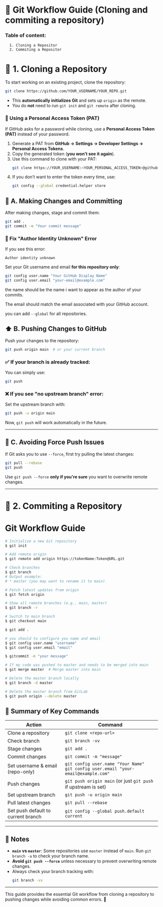 # 🚀 Git Workflow Guide (Cloning and commiting a repository)

### Table of content:
      1. Cloning a Repositor
      2. Commiting a Repositor


# 📌 1. Cloning a Repository
To start working on an existing project, clone the repository:
```bash
git clone https://github.com/YOUR_USERNAME/YOUR_REPO.git
```
- This **automatically initializes Git** and sets up `origin` as the remote.
- You do **not** need to run `git init` and `git remote` after cloning.

### 🔹 Using a Personal Access Token (PAT)
If GitHub asks for a password while cloning, use a **Personal Access Token (PAT)** instead of your password.  

1. Generate a PAT from **GitHub → Settings → Developer Settings → Personal Access Tokens**.
2. Copy the generated token (**you won’t see it again**).
3. Use this command to clone with your PAT:
   ```bash
   git clone https://YOUR_USERNAME:<YOUR_PERSONAL_ACCESS_TOKEN>@github.com/YOUR_USERNAME/YOUR_REPO.git
   ```
4. If you don’t want to enter the token every time, use:
   ```bash
   git config --global credential.helper store
   ```


## 📝 A. Making Changes and Committing
After making changes, stage and commit them:
```bash
git add .
git commit -m "Your commit message"
```

### 🔹 Fix "Author Identity Unknown" Error
If you see this error:
```
Author identity unknown
```
Set your Git username and email **for this repository only**:
```bash
git config user.name "Your GitHub Display Name"
git config user.email "your-email@example.com"
```
the name should be the name i want to appear as the author of your commits.

The email should match the email associated with your GitHub account.

you can add `--global` for all repositories.


## ⬆️ B. Pushing Changes to GitHub
Push your changes to the repository:
```bash
git push origin main  # or your current branch
```

### ✅ If your branch is already tracked:
You can simply use:
```bash
git push
```

### ❌ If you see "no upstream branch" error:
Set the upstream branch with:
```bash
git push -u origin main
```
Now, `git push` will work automatically in the future.

---

## 🔄 C. Avoiding Force Push Issues
If Git asks you to use `--force`, first try pulling the latest changes:
```bash
git pull --rebase
git push
```
Use `git push --force` **only if you're sure** you want to overwrite remote changes.

---

# 📌 2. Commiting a Repository

# Git Workflow Guide

```bash
# Initialize a new Git repository
$ git init

# Add remote origin
$ git remote add origin https://tokenName:Token@URL.git

# Check branches
$ git branch
# Output example:
# * master (you may want to rename it to main)

# Fetch latest updates from origin
$ git fetch origin

# Show all remote branches (e.g., main, master)
$ git branch -r

# Switch to main branch
$ git checkout main

$ git add .

# you should to configure you name and email
$ git config user.name "username"
$ git config user.email "email"

$ gitcommit -m "your message"

# If my code was pushed to master and needs to be merged into main
$ git merge master  # Merge master into main

# Delete the master branch locally
$ git branch -d master

# Delete the master branch from GitLab
$ git push origin --delete master
```

## 📜 Summary of Key Commands

| Action | Command |
|---------|------------------|
| Clone a repository | `git clone <repo-url>` |
| Check branch | `git branch -vv` |
| Stage changes | `git add .` |
| Commit changes | `git commit -m "message"` |
| Set username & email (repo-only) | `git config user.name "Your Name"` <br> `git config user.email "your-email@example.com"` |
| Push changes | `git push origin main` (or just `git push` if upstream is set) |
| Set upstream branch | `git push -u origin main` |
| Pull latest changes | `git pull --rebase` |
| Set push default to current branch | `git config --global push.default current` |

---

## 📌 Notes
- **`main` vs `master`**: Some repositories use `master` instead of `main`. Run `git branch -a` to check your branch name.
- **Avoid `git push --force`** unless necessary to prevent overwriting remote changes.
- Always check your branch tracking with:
  ```bash
  git branch -vv
  ```

---

This guide provides the essential Git workflow from cloning a repository to pushing changes while avoiding common errors. 🚀

